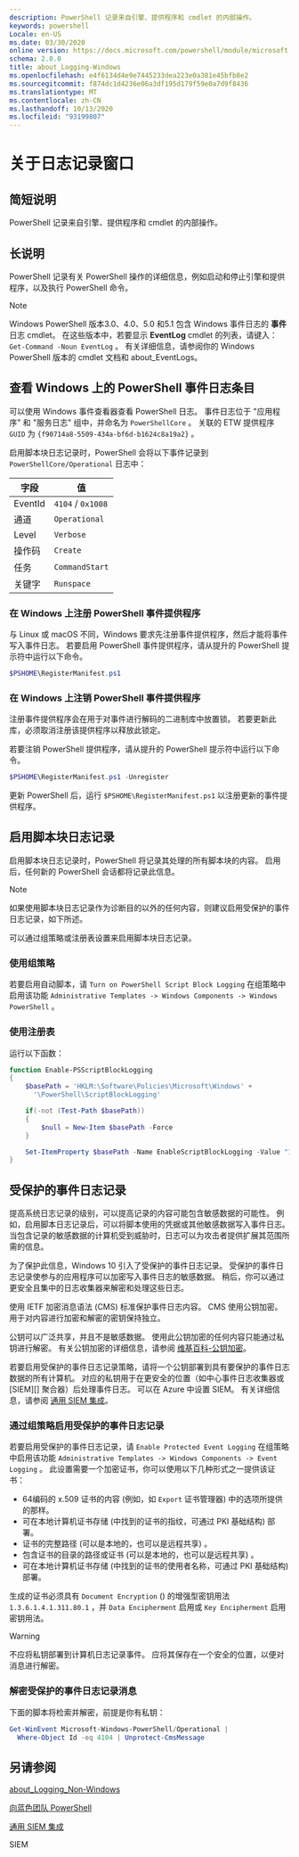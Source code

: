 ```yaml
---
description: PowerShell 记录来自引擎、提供程序和 cmdlet 的内部操作。
keywords: powershell
Locale: en-US
ms.date: 03/30/2020
online version: https://docs.microsoft.com/powershell/module/microsoft.powershell.core/about/about_logging_windows?view=powershell-6&WT.mc_id=ps-gethelp
schema: 2.0.0
title: about_Logging-Windows
ms.openlocfilehash: e4f6134d4e9e7445233dea223e0a381e45bfb8e2
ms.sourcegitcommit: f874dc1d4236e06a3df195d179f59e0a7d9f8436
ms.translationtype: MT
ms.contentlocale: zh-CN
ms.lasthandoff: 10/13/2020
ms.locfileid: "93199807"
---
```

# <a name="about-logging-windows"></a>关于日志记录窗口

## <a name="short-description"></a>简短说明

PowerShell 记录来自引擎、提供程序和 cmdlet 的内部操作。

## <a name="long-description"></a>长说明

PowerShell 记录有关 PowerShell 操作的详细信息，例如启动和停止引擎和提供程序，以及执行 PowerShell 命令。

> [!NOTE]
> Windows PowerShell 版本3.0、4.0、5.0 和5.1 包含 Windows 事件日志的 **事件** 日志 cmdlet。 在这些版本中，若要显示 **EventLog** cmdlet 的列表，请键入： `Get-Command -Noun EventLog` 。 有关详细信息，请参阅你的 Windows PowerShell 版本的 cmdlet 文档和 about_EventLogs。

## <a name="viewing-the-powershell-event-log-entries-on-windows"></a>查看 Windows 上的 PowerShell 事件日志条目

可以使用 Windows 事件查看器查看 PowerShell 日志。 事件日志位于 "应用程序" 和 "服务日志" 组中，并命名为 `PowerShellCore` 。 关联的 ETW 提供程序 `GUID` 为 `{f90714a8-5509-434a-bf6d-b1624c8a19a2}` 。

启用脚本块日志记录时，PowerShell 会将以下事件记录到 `PowerShellCore/Operational` 日志中：

|字段| 值|
|-|-|
|EventId|`4104` / `0x1008`|
|通道|`Operational`|
|Level|`Verbose`|
|操作码|`Create`|
|任务|`CommandStart`|
|关键字|`Runspace`|

### <a name="registering-the-powershell-event-provider-on-windows"></a>在 Windows 上注册 PowerShell 事件提供程序

与 Linux 或 macOS 不同，Windows 要求先注册事件提供程序，然后才能将事件写入事件日志。 若要启用 PowerShell 事件提供程序，请从提升的 PowerShell 提示符中运行以下命令。

```powershell
$PSHOME\RegisterManifest.ps1
```

### <a name="unregistering-the-powershell-event-provider-on-windows"></a>在 Windows 上注销 PowerShell 事件提供程序

注册事件提供程序会在用于对事件进行解码的二进制库中放置锁。 若要更新此库，必须取消注册该提供程序以释放此锁定。

若要注销 PowerShell 提供程序，请从提升的 PowerShell 提示符中运行以下命令。

```powershell
$PSHOME\RegisterManifest.ps1 -Unregister
```

更新 PowerShell 后，运行 `$PSHOME\RegisterManifest.ps1` 以注册更新的事件提供程序。

## <a name="enabling-script-block-logging"></a>启用脚本块日志记录

启用脚本块日志记录时，PowerShell 将记录其处理的所有脚本块的内容。 启用后，任何新的 PowerShell 会话都将记录此信息。

> [!NOTE]
> 如果使用脚本块日志记录作为诊断目的以外的任何内容，则建议启用受保护的事件日志记录，如下所述。

可以通过组策略或注册表设置来启用脚本块日志记录。

### <a name="using-group-policy"></a>使用组策略

若要启用自动脚本，请 `Turn on PowerShell Script Block
Logging` 在组策略中启用该功能 `Administrative Templates -> Windows
Components -> Windows PowerShell` 。

### <a name="using-the-registry"></a>使用注册表

运行以下函数：

```powershell
function Enable-PSScriptBlockLogging
{
    $basePath = 'HKLM:\Software\Policies\Microsoft\Windows' +
      '\PowerShell\ScriptBlockLogging'

    if(-not (Test-Path $basePath))
    {
        $null = New-Item $basePath -Force
    }

    Set-ItemProperty $basePath -Name EnableScriptBlockLogging -Value "1"
}
```

## <a name="protected-event-logging"></a>受保护的事件日志记录

提高系统日志记录的级别，可以提高记录的内容可能包含敏感数据的可能性。 例如，启用脚本日志记录后，可以将脚本使用的凭据或其他敏感数据写入事件日志。 当包含记录的敏感数据的计算机受到威胁时，日志可以为攻击者提供扩展其范围所需的信息。

为了保护此信息，Windows 10 引入了受保护的事件日志记录。
受保护的事件日志记录使参与的应用程序可以加密写入事件日志的敏感数据。 稍后，你可以通过更安全且集中的日志收集器来解密和处理这些日志。

使用 IETF 加密消息语法 (CMS) 标准保护事件日志内容。 CMS 使用公钥加密。 用于对内容进行加密和解密的密钥保持独立。

公钥可以广泛共享，并且不是敏感数据。 使用此公钥加密的任何内容只能通过私钥进行解密。 有关公钥加密的详细信息，请参阅 [维基百科-公钥加密](https://en.wikipedia.org/wiki/Public-key_cryptography)。

若要启用受保护的事件日志记录策略，请将一个公钥部署到具有要保护的事件日志数据的所有计算机。 对应的私钥用于在更安全的位置（如中心事件日志收集器或 [SIEM][] 聚合器）后处理事件日志。 可以在 Azure 中设置 SIEM。 有关详细信息，请参阅 [通用 SIEM 集成](/cloud-app-security/siem)。

### <a name="enabling-protected-event-logging-via-group-policy"></a>通过组策略启用受保护的事件日志记录

若要启用受保护的事件日志记录，请 `Enable Protected Event Logging` 在组策略中启用该功能 `Administrative Templates -> Windows Components
-> Event Logging` 。 此设置需要一个加密证书，你可以使用以下几种形式之一提供该证书：

- 64编码的 x.509 证书的内容 (例如，如 `Export` 证书管理器) 中的选项所提供的那样。
- 可在本地计算机证书存储 (中找到的证书的指纹，可通过 PKI 基础结构) 部署。
- 证书的完整路径 (可以是本地的，也可以是远程共享) 。
- 包含证书的目录的路径或证书 (可以是本地的，也可以是远程共享) 。
- 可在本地计算机证书存储 (中找到的证书的使用者名称，可通过 PKI 基础结构) 部署。

生成的证书必须具有 `Document Encryption` () 的增强型密钥用法 `1.3.6.1.4.1.311.80.1` ，并 `Data Encipherment` 启用或 `Key
Encipherment` 启用密钥用法。

> [!WARNING]
> 不应将私钥部署到计算机日志记录事件。 应将其保存在一个安全的位置，以便对消息进行解密。

### <a name="decrypting-protected-event-logging-messages"></a>解密受保护的事件日志记录消息

下面的脚本将检索并解密，前提是你有私钥：

```powershell
Get-WinEvent Microsoft-Windows-PowerShell/Operational |
  Where-Object Id -eq 4104 | Unprotect-CmsMessage
```

## <a name="see-also"></a>另请参阅

[about_Logging_Non-Windows](about_Logging_Non-Windows.md)

[向蓝色团队 PowerShell](https://devblogs.microsoft.com/powershell/powershell-the-blue-team/)

[通用 SIEM 集成](/cloud-app-security/siem)

<!-- link references -->
SIEM
